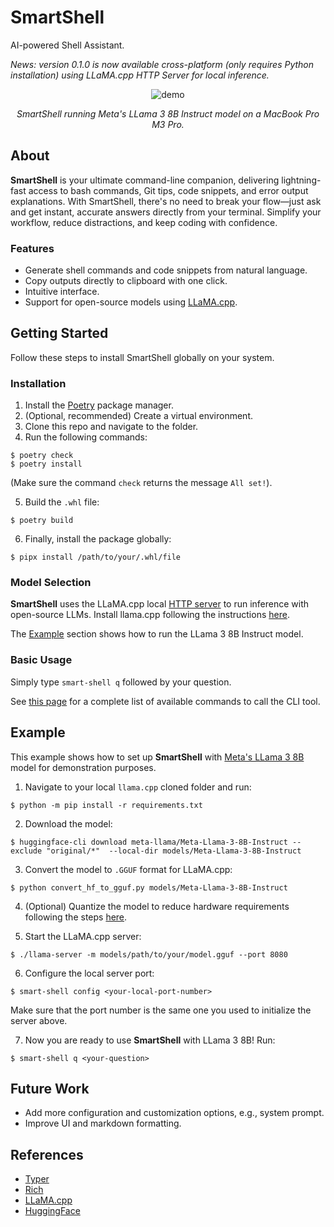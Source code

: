 # SmartShell

AI-powered Shell Assistant.

_News: version 0.1.0 is now available cross-platform (only requires Python installation) using LLaMA.cpp HTTP Server for local inference._

<div align="center">
  <img src="assets/demo_gif.gif" alt="demo">
  <p><em>SmartShell running Meta's LLama 3 8B Instruct model on a MacBook Pro M3 Pro.</em></p>
</div>

## About
**SmartShell** is your ultimate command-line companion, delivering lightning-fast access to bash commands, Git tips, code snippets, and error output explanations. With SmartShell, there's no need to break your flow—just ask and get instant, accurate answers directly from your terminal. Simplify your workflow, reduce distractions, and keep coding with confidence.

### Features
- Generate shell commands and code snippets from natural language.
- Copy outputs directly to clipboard with one click.
- Intuitive interface.
- Support for open-source models using [LLaMA.cpp](https://github.com/ggerganov/llama.cpp).

## Getting Started
Follow these steps to install SmartShell globally on your system.

### Installation
1. Install the [Poetry](https://python-poetry.org/docs/) package manager.
2. (Optional, recommended) Create a virtual environment.
3. Clone this repo and navigate to the folder.
4. Run the following commands:
```console
$ poetry check
$ poetry install
```
(Make sure the command `check` returns the message `All set!`).

5. Build the `.whl` file:
```console
$ poetry build
```
6. Finally, install the package globally:
```console
$ pipx install /path/to/your/.whl/file
```

### Model Selection
**SmartShell** uses the LLaMA.cpp local [HTTP server](https://github.com/ggerganov/llama.cpp/blob/master/examples/server/README.md) to run inference with open-source LLMs. Install llama.cpp following the instructions [here](https://github.com/ggerganov/llama.cpp).

The [Example](#example) section shows how to run the LLama 3 8B Instruct model.

### Basic Usage
Simply type `smart-shell q` followed by your question.

See [this page](smart_shell/README.md) for a complete list of available commands to call the CLI tool.

## Example
This example shows how to set up **SmartShell** with [Meta's LLama 3 8B](https://huggingface.co/meta-llama/Meta-Llama-3-8B-Instruct) model for demonstration purposes.

1. Navigate to your local `llama.cpp` cloned folder and run:
```console
$ python -m pip install -r requirements.txt
```

2. Download the model:
```console
$ huggingface-cli download meta-llama/Meta-Llama-3-8B-Instruct --exclude "original/*"  --local-dir models/Meta-Llama-3-8B-Instruct
```

3. Convert the model to `.GGUF` format for LLaMA.cpp:
```console
$ python convert_hf_to_gguf.py models/Meta-Llama-3-8B-Instruct
```

4. (Optional) Quantize the model to reduce hardware requirements following the steps [here](https://github.com/ggerganov/llama.cpp/blob/master/examples/quantize/README.md).

5. Start the LLaMA.cpp server:
```console
$ ./llama-server -m models/path/to/your/model.gguf --port 8080
```

6. Configure the local server port:
```console
$ smart-shell config <your-local-port-number>
```
Make sure that the port number is the same one you used to initialize the server above.

7. Now you are ready to use **SmartShell** with LLama 3 8B!
Run:
```console
$ smart-shell q <your-question>
```

## Future Work
- Add more configuration and customization options, e.g., system prompt.
- Improve UI and markdown formatting.

## References
- [Typer](https://typer.tiangolo.com/tutorial/package/)
- [Rich](https://rich.readthedocs.io/en/stable/index.html)
- [LLaMA.cpp](https://github.com/ggerganov/llama.cpp)
- [HuggingFace](https://huggingface.co/models)

